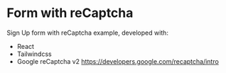 # Form with reCaptcha

Sign Up form with reCaptcha example, developed with:

- React
- Tailwindcss
- Google reCaptcha v2 <https://developers.google.com/recaptcha/intro>
